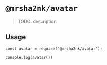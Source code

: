 # `@mrsha2nk/avatar`

> TODO: description

## Usage

```
const avatar = require('@mrsha2nk/avatar');

console.log(avatar())
```
